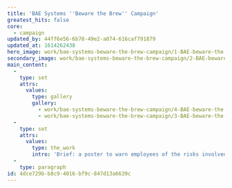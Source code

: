```yaml
---
title: 'BAE Systems ''Beware the Brew'' Campaign'
greatest_hits: false
core:
  - campaign
updated_by: 44ff6e56-6b78-49e2-a074-616caf791879
updated_at: 1614262438
hero_image: work/bae-systems-beware-the-brew-campaign/1-BAE-beware-the-brew-v2.jpg
secondary_image: work/bae-systems-beware-the-brew-campaign/2-BAE-beware-the-brew-v2.jpg
main_content:
  -
    type: set
    attrs:
      values:
        type: gallery
        gallery:
          - work/bae-systems-beware-the-brew-campaign/4-BAE-beware-the-brew-v2.jpg
          - work/bae-systems-beware-the-brew-campaign/3-BAE-beware-the-brew-v2.jpg
  -
    type: set
    attrs:
      values:
        type: the_work
        intro: 'Brief: a poster to warn employees of the risks involved when making a brew in the workplace. Something that people will pay attention to, not ignore and forget about. Hold on, we can have some real fun with this and create a campaign that will really get noticed. A campaign that will be talked about, one that will last. And so ‘Beware of the Brew’ was born. With its mischievous monster face and devilish personality staring at employees from strategically positioned posters and the very cups they brew up in, it’s hard not to talk about it. Message heard loud and clear, so we’re told.'
  -
    type: paragraph
id: 4dce729b-b8c9-4016-bf9c-847d13a6639c
---
```

